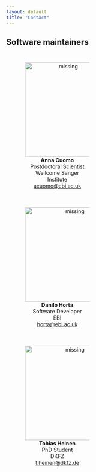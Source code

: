 ```yaml
---
layout: default
title: "Contact"
---
```


## Software maintainers

<head>
<style type="text/css">
/* Create two equal columns that floats next to each other */
.column {
  float: left;
  width: 50%;
  padding: 10px;
}
/* Clear floats after the columns */
.row:after {
  content: "";
  display: table;
  clear: both
}
</style>
</head>

<div class="row">
  <div class="column">
    <figure align="center">
    <img src='images/Cuomo_Anna.png' alt='missing' width="215" height="250" />
    <figcaption><b>Anna Cuomo</b> <br> Postdoctoral Scientist <br>  Wellcome Sanger Institute <br> <a href="mailto:acuomo@ebi.ac.uk">acuomo@ebi.ac.uk</a> </figcaption>
    </figure>
  </div>
  <div class="column">
    <figure align="center">
    <img src="images/danilo.jpg" alt='missing' width="250" height="250"/>
    <figcaption> <b>Danilo Horta</b> <br> Software Developer <br> EBI <br> <a href="mailto:horta@ebi.ac.uk">horta@ebi.ac.uk</a></figcaption>
    </figure>
  </div>
<div class="row">
  <div class="column">
    <figure align="center">
    <img src="images/tobi.jpg" alt='missing' width="250" height="250"/>
    <figcaption> <b>Tobias Heinen</b> <br> PhD Student <br> DKFZ <br> <a href="mailto:t.heinen@dkfz.de">t.heinen@dkfz.de</a> </figcaption>
    </figure>
  </div>
</div>
</div>
